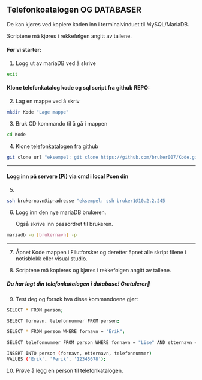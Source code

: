 ## Telefonkoatalogen OG DATABASER

De kan kjøres ved kopiere koden inn i terminalvinduet til MySQL/MariaDB.

Scriptene må kjøres i rekkefølgen angitt av tallene.

#### Før vi starter:

1. Logg ut av mariaDB ved å skrive
```bash
exit
```

#### Klone telefonkatalog kode og sql script fra github REPO:

2. Lag en mappe ved å skriv
```bash
mkdir Kode "Lage mappe"
```

3. Bruk CD kommando til å gå i mappen
```bash
cd Kode
```
4. Klone telefonkatalogen fra github
```bash
git clone url "eksempel: git clone https://github.com/bruker007/Kode.git"
```
---

#### Logg inn på servere (Pi) via cmd i local Pcen din

5. 
```bash
ssh brukernavn@ip-adresse "eksempel: ssh bruker1@10.2.2.245
```


6. Logg inn den nye mariaDB brukeren.

    Også skrive inn passordret til brukeren.
```bash
mariadb -u [brukernavn] -p
```
---

7. Åpnet Kode mappen i Filutforsker og deretter åpnet alle skript filene i notisblokk eller visual studio.

8. Scriptene må kopieres og kjøres i rekkefølgen angitt av tallene.

##### Du har lagt din telefonkatalogen i database! Gratulerer🙌

9. Test deg og forsøk hva disse kommandoene gjør:
```bash
SELECT * FROM person;

SELECT fornavn, telefonnummer FROM person;

SELECT * FROM person WHERE fornavn = "Erik";

SELECT telefonnummer FROM person WHERE fornavn = "Lise" AND etternavn = "Pise";

INSERT INTO person (fornavn, etternavn, telefonnummer)
VALUES ('Erik', 'Perik', '12345678');

```

10. Prøve å legg en person til telefonkatalogen.






